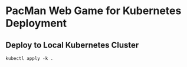 # PacMan Web Game for Kubernetes Deployment

## Deploy to Local Kubernetes Cluster

```
kubectl apply -k .
```
